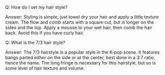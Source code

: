 Q: How do I set my hair style?

Answer: Styling is simple, just towel dry your hair and apply a little texture cream. The flow and comb starts with a square cut, but is longer on the sides and the top. Apply a mousse to your wet hair, then comb the hair back. Avoid this if you have curly hair.

Q: What is the 7/3 hair style?

Answer: The 7/3 hairstyle is a popular style in the K-pop scene. It features bangs parted either on the side or at the center, best done in a 3:7 ratio, hence the name. The long fringe is necessary for this hairstyle, but so is some level of hair texture and volume.
